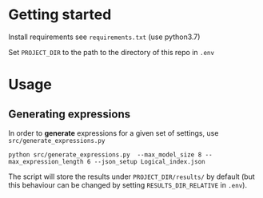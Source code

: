 # Getting started

Install requirements see `requirements.txt` (use python3.7)

Set `PROJECT_DIR` to the path to the directory of this repo in `.env`


# Usage


## Generating expressions

In order to **generate** expressions for a given set of settings, use
`src/generate_expressions.py`

    python src/generate_expressions.py  --max_model_size 8 --max_expression_length 6 --json_setup Logical_index.json

The script will store the results under `PROJECT_DIR/results/` by default (but
this behaviour can be changed by setting `RESULTS_DIR_RELATIVE` in `.env`).
